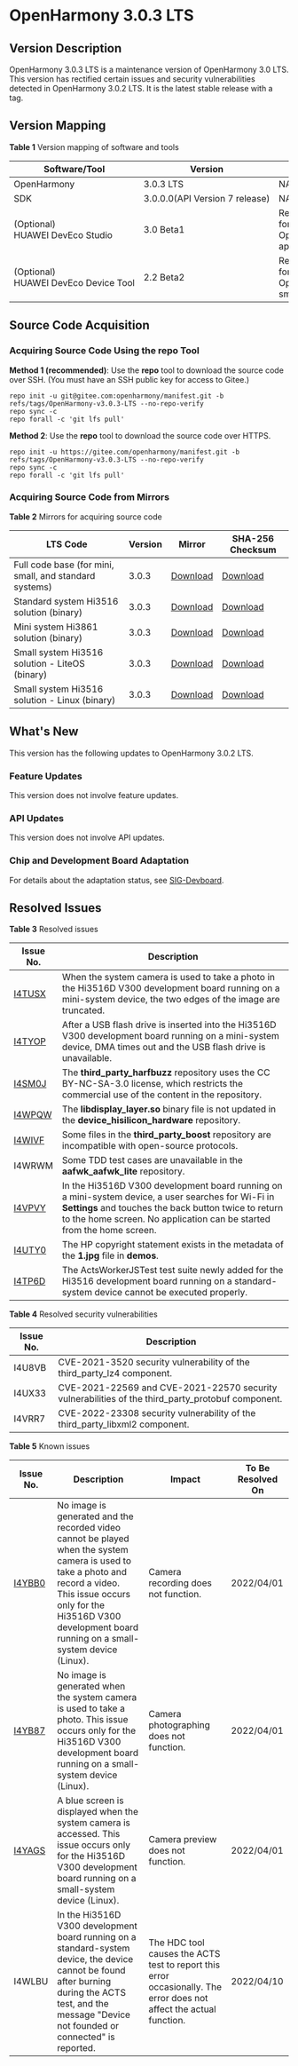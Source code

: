 # OpenHarmony 3.0.3 LTS


## Version Description

OpenHarmony 3.0.3 LTS is a maintenance version of OpenHarmony 3.0 LTS. This version has rectified certain issues and security vulnerabilities detected in OpenHarmony 3.0.2 LTS. It is the latest stable release with a tag.


## Version Mapping

  **Table 1** Version mapping of software and tools

| Software/Tool| Version| Remarks|
| -------- | -------- | -------- |
| OpenHarmony | 3.0.3&nbsp;LTS | NA |
| SDK | 3.0.0.0(API&nbsp;Version&nbsp;7&nbsp;release) | NA |
| (Optional) HUAWEI&nbsp;DevEco&nbsp;Studio| 3.0&nbsp;Beta1 | Recommended for developing OpenHarmony applications|
| (Optional) HUAWEI&nbsp;DevEco&nbsp;Device&nbsp;Tool| 2.2&nbsp;Beta2 | Recommended for developing OpenHarmony smart devices|


## Source Code Acquisition


### Acquiring Source Code Using the repo Tool

**Method 1 (recommended)**: Use the **repo** tool to download the source code over SSH. (You must have an SSH public key for access to Gitee.)


```
repo init -u git@gitee.com:openharmony/manifest.git -b refs/tags/OpenHarmony-v3.0.3-LTS --no-repo-verify
repo sync -c
repo forall -c 'git lfs pull'
```

**Method 2**: Use the **repo** tool to download the source code over HTTPS.


```
repo init -u https://gitee.com/openharmony/manifest.git -b refs/tags/OpenHarmony-v3.0.3-LTS --no-repo-verify
repo sync -c
repo forall -c 'git lfs pull'
```


### Acquiring Source Code from Mirrors

  **Table 2** Mirrors for acquiring source code

| LTS Code| Version| Mirror| SHA-256 Checksum|
| -------- | -------- | -------- | -------- |
| Full code base (for mini, small, and standard systems)| 3.0.3 | [Download](https://repo.huaweicloud.com/harmonyos/os/3.0.3/code-v3.0.3-LTS.tar.gz)| [Download](https://repo.huaweicloud.com/harmonyos/os/3.0.3/code-v3.0.3-LTS.tar.gz.sha256)|
| Standard system Hi3516 solution (binary)| 3.0.3 | [Download](https://repo.huaweicloud.com/harmonyos/os/3.0.3/standard.tar.gz) | [Download](https://repo.huaweicloud.com/harmonyos/os/3.0.3/standard.tar.gz.sha256) |
| Mini system Hi3861 solution (binary)| 3.0.3 | [Download](https://repo.huaweicloud.com/harmonyos/os/3.0.3/hispark_pegasus.tar.gz) | [Download](https://repo.huaweicloud.com/harmonyos/os/3.0.3/hispark_pegasus.tar.gz.sha256) |
| Small system Hi3516 solution - LiteOS (binary)| 3.0.3 | [Download](https://repo.huaweicloud.com/harmonyos/os/3.0.3/hispark_taurus.tar.gz) | [Download](https://repo.huaweicloud.com/harmonyos/os/3.0.3/hispark_taurus.tar.gz.sha256) |
| Small system Hi3516 solution - Linux (binary)| 3.0.3 | [Download](https://repo.huaweicloud.com/harmonyos/os/3.0.3/hispark_taurus_linux.tar.gz) | [Download](https://repo.huaweicloud.com/harmonyos/os/3.0.3/hispark_taurus_linux.tar.gz.sha256) |


## What's New

This version has the following updates to OpenHarmony 3.0.2 LTS.


### Feature Updates

This version does not involve feature updates.


### API Updates

This version does not involve API updates.


### Chip and Development Board Adaptation

For details about the adaptation status, see [SIG-Devboard](https://gitee.com/openharmony/community/blob/master/sig/sig-devboard/sig_devboard.md).


## Resolved Issues

  **Table 3** Resolved issues

| Issue No.| Description|
| -------- | -------- |
| [I4TUSX](https://gitee.com/openharmony/multimedia_camera_lite/issues/I4TUSX) | When the system camera is used to take a photo in the Hi3516D V300 development board running on a mini-system device, the two edges of the image are truncated.|
| [I4TYOP](https://gitee.com/openharmony/drivers_peripheral/issues/I4TYOP) | After a USB flash drive is inserted into the Hi3516D V300 development board running on a mini-system device, DMA times out and the USB flash drive is unavailable.|
| [I4SM0J](https://gitee.com/openharmony/third_party_harfbuzz/issues/I4SM0J) | The **third_party_harfbuzz** repository uses the CC BY-NC-SA-3.0 license, which restricts the commercial use of the content in the repository.|
| [I4WPQW](https://gitee.com/openharmony/device_hisilicon_hardware/issues/I4WPQW) | The **libdisplay_layer.so** binary file is not updated in the **device_hisilicon_hardware** repository.|
| [I4WIVF](https://gitee.com/openharmony/third_party_boost/issues/I4WIVF) | Some files in the **third_party_boost** repository are incompatible with open-source protocols.|
| I4WRWM | Some TDD test cases are unavailable in the **aafwk_aafwk_lite** repository.|
| [I4VPVY](https://gitee.com/openharmony/applications_sample_camera/issues/I4VPVY) | In the Hi3516D V300 development board running on a mini-system device, a user searches for Wi-Fi in **Settings** and touches the back button twice to return to the home screen. No application can be started from the home screen.|
| [I4UTY0](https://gitee.com/openharmony/applications_photos/issues/I4UTY0) | The HP copyright statement exists in the metadata of the **1.jpg** file in **demos**.|
| [I4TP6D](https://gitee.com/openharmony/xts_acts/issues/I4TP6D) | The ActsWorkerJSTest test suite newly added for the Hi3516 development board running on a standard-system device cannot be executed properly.|

  **Table 4** Resolved security vulnerabilities

| Issue No.| Description|
| -------- | -------- |
| I4U8VB | CVE-2021-3520 security vulnerability of the third_party_lz4 component.|
| I4UX33 | CVE-2021-22569 and CVE-2021-22570 security vulnerabilities of the third_party_protobuf component.|
| I4VRR7 | CVE-2022-23308 security vulnerability of the third_party_libxml2 component.|


  **Table 5** Known issues

| Issue No.| Description| Impact| To Be Resolved On|
| -------- | -------- | -------- | -------- |
| [I4YBB0](https://gitee.com/openharmony/multimedia_camera_lite/issues/I4YBB0) | No image is generated and the recorded video cannot be played when the system camera is used to take a photo and record a video. This issue occurs only for the Hi3516D V300 development board running on a small-system device (Linux).| Camera recording does not function.| 2022/04/01 |
| [I4YB87](https://gitee.com/openharmony/multimedia_camera_lite/issues/I4YB87) | No image is generated when the system camera is used to take a photo. This issue occurs only for the Hi3516D V300 development board running on a small-system device (Linux).| Camera photographing does not function.| 2022/04/01 |
| [I4YAGS](https://gitee.com/openharmony/multimedia_camera_lite/issues/I4YAGS?from=project-issue) | A blue screen is displayed when the system camera is accessed. This issue occurs only for the Hi3516D V300 development board running on a small-system device (Linux).| Camera preview does not function.| 2022/04/01 |
| I4WLBU | In the Hi3516D V300 development board running on a standard-system device, the device cannot be found after burning during the ACTS test, and the message "Device not founded or connected" is reported.| The HDC tool causes the ACTS test to report this error occasionally. The error does not affect the actual function.| 2022/04/10 |
